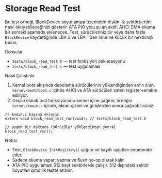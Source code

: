 # Storage Read Test

Bu test örneği, BlockDevice soyutlaması üzerinden diskin ilk sektör(ler)ini nasıl okuyabileceğinizi gösterir. ATA PIO yolu şu an aktif; AHCI DMA okuma bir sonraki aşamada eklenecek. Test, sürücüleriniz bir veya daha fazla `BlockDevice` kaydettiğinde LBA 0 ve LBA 1'den okur ve küçük bir hexdump basar.

Dosyalar
- `tests/block_read_test.h` — test fonksiyon deklarasyonu
- `tests/block_read_test.c` — test uygulaması

Nasıl Çalıştırılır
1) Kernel boot akışında depolama sürücülerinin yüklendiğinden emin olun. `kernel/boot/boot.c` içinde AHCI ve ATA sürücüleri zaten register+enable ediliyor.
2) Geçici olarak test fonksiyonunu kernel içine çağırın; örneğin `kernel/kmain.c` içinde, ekran çizimi ve girişlerden sonra çağırabilirsiniz:

```
// kmain.c başına ekleyin
extern void block_read_test_run(void); // tests/block_read_test.h

// uygun bir noktada (sürücüler yüklendikten sonra)
block_read_test_run();
```

Notlar
- Test, `BlockDevice_InitRegistry()` çağırır ve kayıtlı aygıtları enumerate eder.
- Sadece okuma yapar; yazma ve flush no-op olarak kalır.
- ATA PIO uygulaması 512 bayt sektörlerde çalışır. 512 dışındaki sektör boyutları şimdilik testte atlanır.

